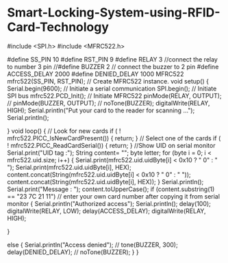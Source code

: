 # Smart-Locking-System-using-RFID-Card-Technology
#include <SPI.h>
#include <MFRC522.h>

#define SS_PIN 10
#define RST_PIN 9
#define RELAY 3 //connect the relay to number 3 pin
//#define BUZZER 2 // connect the buzzer to 2 pin
#define ACCESS_DELAY 2000
#define DENIED_DELAY 1000
MFRC522 mfrc522(SS_PIN, RST_PIN); // Create MFRC522 instance.
void setup()
{
Serial.begin(9600); // Initiate a serial communication
SPI.begin(); // Initiate SPI bus
mfrc522.PCD_Init(); // Initiate MFRC522
pinMode(RELAY, OUTPUT);
// pinMode(BUZZER, OUTPUT);
// noTone(BUZZER);
digitalWrite(RELAY, HIGH);
Serial.println("Put your card to the reader for scanning …");
Serial.println();

}
void loop()
{
// Look for new cards
if ( ! mfrc522.PICC_IsNewCardPresent())
{
return;
}
// Select one of the cards
if ( ! mfrc522.PICC_ReadCardSerial())
{
return;
}
//Show UID on serial monitor
Serial.print("UID tag :");
String content= "";
byte letter;
for (byte i = 0; i < mfrc522.uid.size; i++)
{
Serial.print(mfrc522.uid.uidByte[i] < 0x10 ? " 0" : " ");
Serial.print(mfrc522.uid.uidByte[i], HEX);
content.concat(String(mfrc522.uid.uidByte[i] < 0x10 ? " 0" : " "));
content.concat(String(mfrc522.uid.uidByte[i], HEX));
}
Serial.println();
Serial.print("Message : ");
content.toUpperCase();
if (content.substring(1) == "23 7C 21 11") // enter your own card number after copying it from serial monitor
{
Serial.println("Authorized access");
Serial.println();
delay(100);
digitalWrite(RELAY, LOW);
delay(ACCESS_DELAY);
digitalWrite(RELAY, HIGH);

}

else {
Serial.println("Access denied");
// tone(BUZZER, 300);
delay(DENIED_DELAY);
// noTone(BUZZER);
}
}
